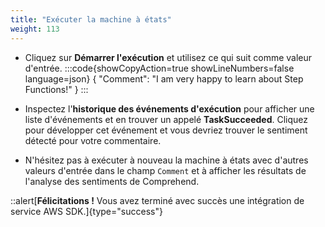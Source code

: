 ```yaml
---
title: "Exécuter la machine à états"
weight: 113
---
```


- Cliquez sur **Démarrer l'exécution** et utilisez ce qui suit comme valeur d'entrée.
:::code{showCopyAction=true showLineNumbers=false language=json}
{
  "Comment": "I am very happy to learn about Step Functions!"
}
:::

- Inspectez l'**historique des événements d'exécution** pour afficher une liste d'événements et en trouver un appelé **TaskSucceeded**. Cliquez pour développer cet événement et vous devriez trouver le sentiment détecté pour votre commentaire.
- N'hésitez pas à exécuter à nouveau la machine à états avec d'autres valeurs d'entrée dans le champ `Comment` et à afficher les résultats de l'analyse des sentiments de Comprehend.

::alert[**Félicitations !** Vous avez terminé avec succès une intégration de service AWS SDK.]{type="success"}
